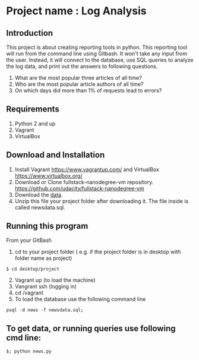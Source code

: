 # Project name : Log Analysis

## Introduction
This project is about creating reporting tools in python. This reporting tool will run from the command line using Gitbash. It won't take any input from the user. Instead, it will connect to the database, use SQL queries to analyze the log data, and print out the answers to following questions.
1.	What are the most popular three articles of all time? 
2.	Who are the most popular article authors of all time? 
3.	On which days did more than 1% of requests lead to errors? 
## Requirements
1. Python 2 and up
2. Vagrant
3. VirtualBox

## Download and Installation
1.	Install Vagrant https://www.vagrantup.com/ and VirtualBox https://www.virtualbox.org/
2.	Download or Clone fullstack-nanodegree-vm repository. https://github.com/udacity/fullstack-nanodegree-vm
3.  Download the [data](https://d17h27t6h515a5.cloudfront.net/topher/2016/August/57b5f748_newsdata/newsdata.zip).
4.	Unzip this file your project folder after downloading it. The file inside is called newsdata.sql.

## Running this program
From your GitBash 
1.	cd to your project folder ( e.g. if the project folder is in desktop with folder name as project)
```
$ cd desktop/project
```
2.	Vagrant up (to load the machine)
3.	Vangrant ssh (logging in)
4.	cd  /vagrant
5.	To load the database use the following command line

```
psql -d news -f newsdata.sql;
```
## To get data, or running queries use following cmd line:
```
$; python news.py
```
